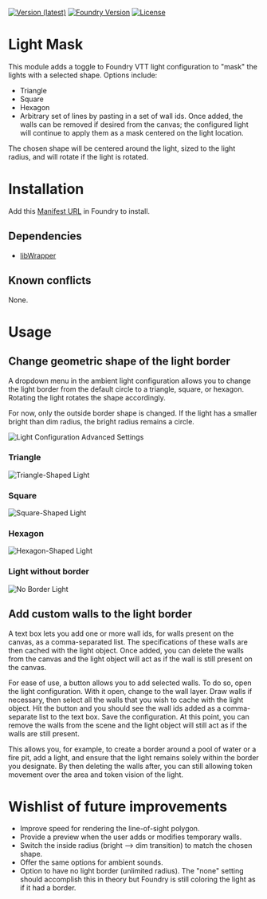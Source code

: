 [![Version (latest)](https://img.shields.io/github/v/release/caewok/fvtt-light-mask)](https://github.com/caewok/fvtt-light-mask/releases/latest)
[![Foundry Version](https://img.shields.io/badge/dynamic/json.svg?url=https://github.com/caewok/fvtt-light-mask/releases/latest/download/module.json&label=Foundry%20Version&query=$.compatibleCoreVersion&colorB=blueviolet)](https://github.com/caewok/fvtt-light-mask/releases/latest)
[![License](https://img.shields.io/github/license/caewok/fvtt-light-mask)](LICENSE)

# Light Mask

This module adds a toggle to Foundry VTT light configuration to "mask" the lights with a selected shape. Options include:
- Triangle
- Square
- Hexagon
- Arbitrary set of lines by pasting in a set of wall ids. Once added, the walls can be removed if desired from the canvas; the configured light will continue to apply them as a mask centered on the light location. 

The chosen shape will be centered around the light, sized to the light radius, and will rotate if the light is rotated.


# Installation

Add this [Manifest URL](https://github.com/caewok/fvtt-light-mask/releases/latest/download/module.json) in Foundry to install.

## Dependencies
- [libWrapper](https://github.com/ruipin/fvtt-lib-wrapper)

## Known conflicts

None.

# Usage

## Change geometric shape of the light border

A dropdown menu in the ambient light configuration allows you to change the light border from the default circle to a triangle, square, or hexagon. Rotating the light rotates the shape accordingly. 

For now, only the outside border shape is changed. If the light has a smaller bright than dim radius, the bright radius remains a circle. 

![Light Configuration Advanced Settings](https://raw.githubusercontent.com/caewok/fvtt-light-mask/feature/screenshots/screenshots/light_settings.jpg)

### Triangle

![Triangle-Shaped Light](https://raw.githubusercontent.com/caewok/fvtt-light-mask/feature/screenshots/screenshots/light_triangle.jpg)

### Square

![Square-Shaped Light](https://raw.githubusercontent.com/caewok/fvtt-light-mask/feature/screenshots/screenshots/light_triangle.jpg)

### Hexagon

![Hexagon-Shaped Light](https://raw.githubusercontent.com/caewok/fvtt-light-mask/feature/screenshots/screenshots/light_triangle.jpg)

### Light without border

![No Border Light](https://raw.githubusercontent.com/caewok/fvtt-light-mask/feature/screenshots/screenshots/light_none.jpg)

## Add custom walls to the light border

A text box lets you add one or more wall ids, for walls present on the canvas, as a comma-separated list. The specifications of these walls are then cached with the light object. Once added, you can delete the walls from the canvas and the light object will act as if the wall is still present on the canvas. 

For ease of use, a button allows you to add selected walls. To do so, open the light configuration. With it open, change to the wall layer. Draw walls if necessary, then select all the walls that you wish to cache with the light object. Hit the button and you should see the wall ids added as a comma-separate list to the text box. Save the configuration. At this point, you can remove the walls from the scene and the light object will still act as if the walls are still present.

This allows you, for example, to create a border around a pool of water or a fire pit, add a light, and ensure that the light remains solely within the border you designate. By then deleting the walls after, you can still allowing token movement over the area and token vision of the light. 


# Wishlist of future improvements

- Improve speed for rendering the line-of-sight polygon.
- Provide a preview when the user adds or modifies temporary walls.
- Switch the inside radius (bright --> dim transition) to match the chosen shape.
- Offer the same options for ambient sounds.
- Option to have no light border (unlimited radius). The "none" setting should accomplish this in theory but Foundry is still coloring the light as if it had a border. 



